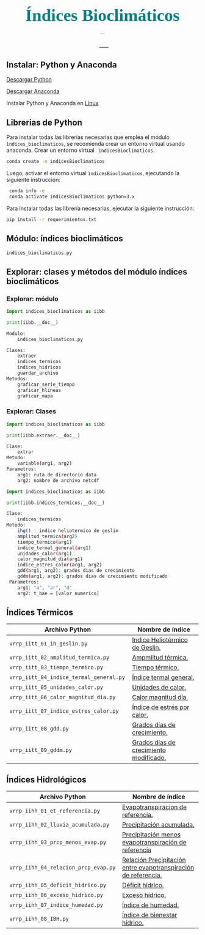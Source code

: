<H1 align="center"><span style="font-family:Times New Roman;font-size:160%;color:#008080"><b>Índices Bioclimáticos</b></span></H1>
<H6 align="center"><span style="font-family:Times New Roman;font-size:20%;color:black">VR ROJAS</span></H6>
<H6 align="center"><span style="font-family:Times New Roman;font-size:20%;color:purple">Web : <a href="https://vrrp.github.io/">https://vrrp.github.io/</a></span></H6>

## Instalar: Python y Anaconda
[Descargar Python](https://www.python.org/)

[Descargar Anaconda](https://www.anaconda.com/products/distribution)

<!---[Descargar datos climáticos](https://mega.nz/folder/OQxRUTgI#4vwaVC7fj9MMXjLQCakEqg) --->

Instalar Python y Anaconda en [Linux](https://github.com/vrrp/Workshop2018Python/blob/master/Modulo1/1%20-%20Introducci%C3%B3n.ipynb)

## Librerias de Python
Para instalar todas las librerías necesarias que emplea el  módulo ``` ìndices_bioclimaticos```, se recomienda
crear un entorno virtual usando anaconda. Crear un entorno virtual ``` indicesBioclimaticos```.

```sh 
conda create -n indicesBioclimaticos
```

Luego, activar el entorno virtual ```ìndicesBioclimaticos```, ejecutando la siguiente instrucción:

```sh
 conda info -e
 conda activate indicesBioclimaticos python=3.x
```
Para instalar todas las librería necesarias, ejecutar la siguiente instrucción:

```sh
pip install -r requerimientos.txt
``` 


## Módulo: índices bioclimáticos
``` sh
indices_bioclimaticos.py
```
## Explorar: clases y métodos del módulo índices bioclimáticos
### Explorar: módulo
``` py
import indices_bioclimaticos as iibb

print(iibb.__doc__)
```

``` sh
Modulo:
    indices_bioclimaticos.py

Clases:
    extraer
    indices_termicos
    indices_hidricos
    guardar_archivo
Metodos:
    graficar_serie_tiempo
    graficar_hlineas
    graficar_mapa
```
### Explorar: Clases
``` py
import indices_bioclimaticos as iibb

print(iibb.extraer.__doc__)
```
``` sh
Clase:
    extrar
Metodo:
    variable(arg1, arg2)
Parametros:
    arg1: ruta de directorio data
    arg2: nombre de archivo netcdf
```


``` py
import indices_bioclimaticos as iibb

print(iibb.indices_termicos.__doc__)
```
``` sh
Clase:
    indices_termicos
Metodo:
    ihg() : indice heliotermico de geslim
    amplitud_termica(arg2)
    tiempo_termico(arg1)
    indice_termal_general(arg1)
    unidades_calor(arg1)
    calor_magnitud_dia(arg1)
    indice_estres_calor(arg1, arg2)
    gdd(arg1, arg2): grados dias de crecimiento
    gddm(arg1, arg2): grados dias de crecimiento modificado
 Parametros:
    arg1: "a", "ar", "d"
    arg2: t_bae = [valor numerico]
```

## Índices Térmicos
| Archivo Python | Nombre de índice |
| ------ | ----------- |
| ```vrrp_iitt_01_ih_geslin.py ```| [Indice Heliotérmico de Geslin.]() |
| ```vrrp_iitt_02_amplitud_termica.py ```| [Ampmlitud térmica.]() |
| ```vrrp_iitt_03_tiempo_termico.py ```| [Tiempo térmico.]() |
| ```vrrp_iitt_04_indice_termal_general.py ```| [Índice termal general.]() |
| ```vrrp_iitt_05_unidades_calor.py ```| [Unidades de calor.]() |
| ```vrrp_iitt_06_calor_magnitud_dia.py ```| [Calor magnitud día.]() |
| ```vrrp_iitt_07_indice_estres_calor.py ```| [Índice de estrés por calor.]() |
| ```vrrp_iitt_08_gdd.py ```| [Grados días de crecimiento.]() |
| ```vrrp_iitt_09_gddm.py ```| [Grados días de crecimiento modificado.]() |

## Índices Hidrológicos
| Archivo Python | Nombre de índice |
| ------ | ----------- |
| ```vrrp_iihh_01_et_referencia.py```| [Evapotranspiracion de referencia.]() |
| ```vrrp_iihh_02_lluvia_acumulada.py ```| [Precipitación acumulada.]() |
| ```vrrp_iihh_03_prcp_menos_evap.py ```| [Precipitación menos evapotranspiración de referencia]() |
| ```vrrp_iihh_04_relacion_prcp_evap.py ```| [Relación Precipitación entre evapotranspiración de referencia.]() |
| ```vrrp_iihh_05_deficit_hidrico.py ```| [Déficit hídrico.]() |
| ```vrrp_iihh_06_exceso_hidrico.py ```| [Exceso hídrico.]() |
| ```vrrp_iihh_07_indice_humedad.py ```| [Índice de humedad.]() |
| ```vrrp_iihh_08_IBH.py ```| [Índice de bienestar hídrico.]() |
